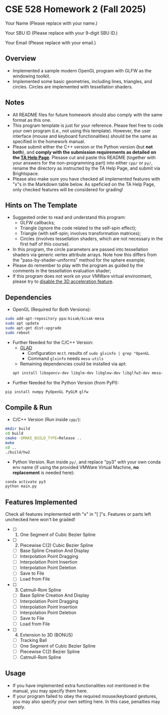 # CSE 528 Homework 2 (Fall 2025)

Your Name (Please replace with your name.)

Your SBU ID (Please replace with your 9-digit SBU ID.)

Your Email (Please replace with your email.)

## Overview

- Implemented a sample modern OpenGL program with GLFW as the windowing toolkit. 
- Implemented some basic geometries, including lines, triangles, and circles. Circles are implemented with tessellation shaders. 

## Notes

- All README files for future homework should also comply with the same format as this one. 
- This program template is just for your reference. Please feel free to code your own program (i.e., not using this template). However, the user interface (mouse and keyboard functionalities) should be the same as specified in the homework manual. 
- Please submit either the C++ version or the Python version (but **not both**), and **comply with the submission requirements as detailed on the [TA Help Page](https://www3.cs.stonybrook.edu/~xihan1/courses/cse528/ta_help_page.html)**. Plesase cut and paste this README (together with your answers for the non-programming part) into either `cpp/` or `py/`, rename the directory as instructed by the TA Help Page, and submit via Brightspace. 
- Please also make sure you have checked all implemented features with "x"s in the Markdown table below. As speficied on the TA Help Page, only checked features will be considered for grading!

## Hints on The Template

- Suggested order to read and understand this program: 
  - GLFW callbacks;
  - Triangle (ignore the code related to the self-spin effect);
  - Triangle (with self-spin; involves transformation matrices);
  - Circles (involves tessellation shaders, which are not necessary in the first half of this course). 
- In this program, the circle parameters are passed into tessellation shaders via generic vertex attribute arrays. 
  Note how this differs from the "pass-by-shader-uniforms" method for the sphere example; 
- Please do remember to play with the program as guided by the comments in the tessellation evaluation shader;
- If this program does not work on your VMWare virtual environment, 
  please try to [disable the 3D acceleration feature](https://kb.vmware.com/s/article/59146). 

## Dependencies

- OpenGL (Required for Both Versions):
```bash
sudo add-apt-repository ppa:kisak/kisak-mesa
sudo apt update
sudo apt-get dist-upgrade
sudo reboot
```
- Further Needed for the C/C++ Version: 
  - [GLAD](https://glad.dav1d.de/)
    - Configuration w.r.t. results of `sudo glxinfo | grep "OpenGL`
    - Command `glxinfo` needs `mesa-utils`
  - Remaining dependencies could be installed via apt:
  ```bash
  apt install libopencv-dev libglm-dev libglew-dev libglfw3-dev mesa-utils libx11-dev libxi-dev libxrandr-dev
  ```
- Further Needed for the Python Version (from PyPI):
```bash
pip install numpy PyOpenGL PyGLM glfw
```

## Compile & Run

- C/C++ Version (Run inside `cpp/`): 
```bash
mkdir build
cd build
cmake -DMAKE_BUILD_TYPE=Release ..
make 
cd ..
./build/hw2
```
- Python Version. Run inside `py/`, and replace "py3" with your own conda env name (if using the provided VMWare Virtual Machine, **no replacement** is needed here):
```bash
conda activate py3
python main.py
```

## Features Implemented

Check all features implemented with "x" in "[ ]"s. 
Features or parts left unchecked here won't be graded! 

- [ ] 1. One Segment of Cubic Bezier Spline
- [ ] 2. Piecewise C(2) Cubic Bezier Spline
  - [ ] Base Spline Creation And Display
  - [ ] Interpolation Point Dragging
  - [ ] Interpolation Point Insertion
  - [ ] Interpolation Point Deletion
  - [ ] Save to File
  - [ ] Load from File
- [ ] 3. Catmull-Rom Spline
  - [ ] Base Spline Creation And Display
  - [ ] Interpolation Point Dragging
  - [ ] Interpolation Point Insertion
  - [ ] Interpolation Point Deletion
  - [ ] Save to File
  - [ ] Load from File
- [ ] 4. Extension to 3D (BONUS)
  - [ ] Tracking Ball
  - [ ] One Segment of Cubic Bezier Spline
  - [ ] Piecewise C(2) Bezier Spline
  - [ ] Catmull-Rom Spline

## Usage

- If you have implemented extra functionalities not mentioned in the manual, you may specify them here.
- If your program failed to obey the required mouse/keyboard gestures, you may also specify your own setting here. In this case, penalties may apply.
